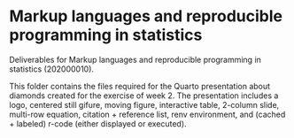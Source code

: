 # Markup languages and reproducible programming in statistics

Deliverables for Markup languages and reproducible programming in statistics (202000010).

This folder contains the files required for the Quarto presentation about diamonds created for the exercise of week 2. The presentation includes a logo, centered still gifure, moving figure, interactive table, 2-column slide, multi-row equation, citation + reference list, renv environment, and (cached + labeled) r-code (either displayed or executed).
